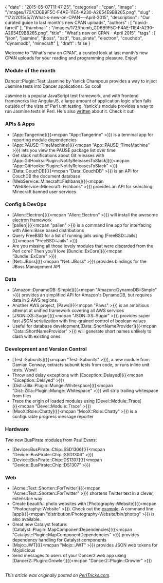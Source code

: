 {
   "date" : "2015-05-07T11:47:25",
   "categories" : "cpan",
   "image" : "/images/172/CD6B9F5C-F4AE-11E4-A230-A2654E9B8265.png",
   "slug" : "172/2015/5/7/What-s-new-on-CPAN---April-2015",
   "description" : "Our curated guide to last month's new CPAN uploads",
   "authors" : [
      "david-farrell"
   ],
   "thumbnail" : "/images/172/thumb_CD6B9F5C-F4AE-11E4-A230-A2654E9B8265.png",
   "title" : "What's new on CPAN - April 2015",
   "tags" : [
      "json",
      "jasmine",
      "jboss",
      "bsd",
      "bus_pirate",
      "electron",
      "couchdb",
      "dynamodb",
      "minecraft"
   ],
   "draft" : false
}


Welcome to "What's new on CPAN", a curated look at last month's new CPAN uploads for your reading and programming pleasure. Enjoy!

### Module of the month

Dancer::Plugin::Test::Jasmine by Yanick Champoux provides a way to inject Jasmine tests into Dancer applications. So cool!

Jasmine is a popular JavaScript test framework, and with frontend frameworks like AngularJS, a large amount of application logic often falls outside of the vista of Perl unit testing. Yanick's module provides a way to run Jasmine tests in Perl. He's also [written](http://techblog.babyl.ca/entry/dancer-jasmine) about it. Check it out!

### APIs & Apps

-   [App::Tangerine]({{<mcpan "App::Tangerine" >}}) is a terminal app for reporting module dependencies
-   [App::PAUSE::TimeMachine]({{<mcpan "App::PAUSE::TimeMachine" >}}) lets you view the PAUSE package list over time
-   Get slack notifications about Git releases with [App::GitHooks::Plugin::NotifyReleasesToSlack]({{<mcpan "App::GitHooks::Plugin::NotifyReleasesToSlack" >}})
-   [Data::CouchDB]({{<mcpan "Data::CouchDB" >}}) is an API for CouchDB the document database
-   [WebService::Minecraft::Fishbans]({{<mcpan "WebService::Minecraft::Fishbans" >}}) provides an API for searching Minecraft banned user services

### Config & DevOps

-   [Alien::Electron]({{<mcpan "Alien::Electron" >}}) will install the awesome [electron](http://electron.atom.io/) framework
-   [palien]({{<mcpan "palien" >}}) is a command line app for interfacing with Alien::Base based distributions
-   Query FreeBSD for a list of running jails using [FreeBSD::Jails]({{<mcpan "FreeBSD::Jails" >}})
-   Are you missing all those lovely modules that were discarded from the Perl core? Then you'll love [Bundle::ExCore]({{<mcpan "Bundle::ExCore" >}})
-   [Net::JBoss]({{<mcpan "Net::JBoss" >}}) provides bindings for the JBoss Management API

### Data

-   [Amazon::DynamoDB::Simple]({{<mcpan "Amazon::DynamoDB::Simple" >}}) provides an simplified API for Amazon's DynamoDB, but requires data in 2 AWS regions.
-   Another AWS project, [Paws]({{<mcpan "Paws" >}}) is an ambitious attempt at unified framework covering all AWS services
-   [JSON::XS::Sugar]({{<mcpan "JSON::XS::Sugar" >}}) provides super fast JSON serialization with fine-grained control of boolean values
-   Useful for database development,[Data::ShortNameProvider]({{<mcpan "Data::ShortNameProvider" >}}) will generate short names unlikely to clash with existing ones

### Development and Version Control

-   [Test::Subunits]({{<mcpan "Test::Subunits" >}}), a new module from Damian Conway, extracts subunit tests from code, or runs inline unit tests. Wowl!
-   Throw and delay exceptions with [Exception::Delayed]({{<mcpan "Exception::Delayed" >}})
-   [Dist::Zilla::Plugin::Munge::Whitespace]({{<mcpan "Dist::Zilla::Plugin::Munge::Whitespace" >}}) will strip trailing whitespace from files
-   Trace the origin of loaded modules using [Devel::Module::Trace]({{<mcpan "Devel::Module::Trace" >}})
-   [MooX::Role::Chatty]({{<mcpan "MooX::Role::Chatty" >}}) is a configurable progress message reporter

### Hardware

Two new BusPirate modules from Paul Evans:

-   [Device::BusPirate::Chip::SSD1306]({{<mcpan "Device::BusPirate::Chip::SSD1306" >}})
-   [Device::BusPirate::Chip::DS1307]({{<mcpan "Device::BusPirate::Chip::DS1307" >}})

### Web

-   [Acme::Text::Shorten::ForTwitter]({{<mcpan "Acme::Text::Shorten::ForTwitter" >}}) shortens Twitter text in a clever, extensible way
-   Create beautiful photo websites with [Photography::Website]({{<mcpan "Photography::Website" >}}). Check out the [example](http://www.superformosa.nl/). A command line [app]({{<mcpan "distribution/Photography-Website/bin/photog" >}}) is also available.
-   Great new Catalyst feature: [Catalyst::Plugin::MapComponentDependencies]({{<mcpan "Catalyst::Plugin::MapComponentDependencies" >}}) provides dependency handling for Catalyst components
-   [Mojo::JWT]({{<mcpan "Mojo::JWT" >}}) provides JSON web tokens for Mojolicious
-   Send messages to users of your Dancer2 web app using [Dancer2::Plugin::Growler]({{<mcpan "Dancer2::Plugin::Growler" >}})


\
*This article was originally posted on [PerlTricks.com](http://perltricks.com).*
